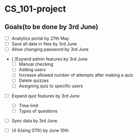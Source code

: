 # CS_101-project
## Goals(to be done by 3rd June)
* [ ] Analytics portal by 27th May
* [ ] Save all data in files by 3rd June
* [ ] Allow changing password by 3rd June
* [ ]Expand admin features by 3rd June
    * [ ] Manual checking
    * [ ] Adding users
    * [ ] Increase allowed number of attempts after making a quiz
    * [ ] Delete quizzes
    * [ ] Assigning quiz to specific users
* [ ] Expand quiz features by 3rd June
    * [ ] Time limit
    * [ ] Types of questions 
* [ ] Sync data by 3rd June.
* [ ] UI (Using GTK) by June 10th

